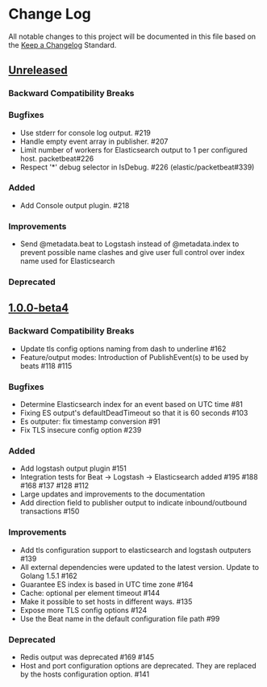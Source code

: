 # Change Log
All notable changes to this project will be documented in this file based on the
[Keep a Changelog](http://keepachangelog.com/) Standard.

## [Unreleased](https://github.com/elastic/libbeat/compare/1.0.0-beta4...HEAD)

### Backward Compatibility Breaks

### Bugfixes
- Use stderr for console log output. #219
- Handle empty event array in publisher. #207
- Limit number of workers for Elasticsearch output to 1 per configured host. packetbeat#226
- Respect '*' debug selector in IsDebug. #226 (elastic/packetbeat#339)

### Added
- Add Console output plugin. #218

### Improvements
- Send @metadata.beat to Logstash instead of @metadata.index to prevent
  possible name clashes and give user full control over index name used for
  Elasticsearch

### Deprecated


## [1.0.0-beta4](https://github.com/elastic/libbeat/compare/1.0.0-beta3...1.0.0-beta4)

### Backward Compatibility Breaks
- Update tls config options naming from dash to underline #162
- Feature/output modes: Introduction of PublishEvent(s) to be used by beats #118 #115

### Bugfixes
- Determine Elasticsearch index for an event based on UTC time #81
- Fixing ES output's defaultDeadTimeout so that it is 60 seconds #103
- Es outputer: fix timestamp conversion #91
- Fix TLS insecure config option #239

### Added
- Add logstash output plugin #151
- Integration tests for Beat -> Logstash -> Elasticsearch added #195 #188 #168 #137 #128 #112
- Large updates and improvements to the documentation
- Add direction field to publisher output to indicate inbound/outbound transactions #150

### Improvements
- Add tls configuration support to elasticsearch and logstash outputers #139
- All external dependencies were updated to the latest version. Update to Golang 1.5.1 #162
- Guarantee ES index is based in UTC time zone #164
- Cache: optional per element timeout #144
- Make it possible to set hosts in different ways. #135
- Expose more TLS config options #124
- Use the Beat name in the default configuration file path #99

### Deprecated
- Redis output was deprecated #169 #145
- Host and port configuration options are deprecated. They are replaced by the hosts
 configuration option. #141
